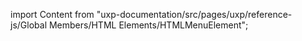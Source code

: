 
import Content from "uxp-documentation/src/pages/uxp/reference-js/Global Members/HTML Elements/HTMLMenuElement";

<Content query="product=xd"/>
